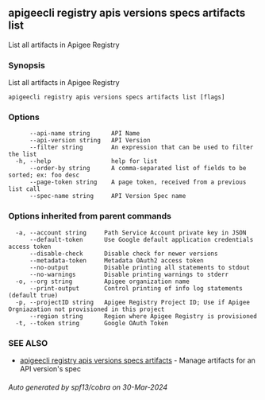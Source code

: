 ## apigeecli registry apis versions specs artifacts list

List all artifacts in Apigee Registry

### Synopsis

List all artifacts in Apigee Registry

```
apigeecli registry apis versions specs artifacts list [flags]
```

### Options

```
      --api-name string      API Name
      --api-version string   API Version
      --filter string        An expression that can be used to filter the list
  -h, --help                 help for list
      --order-by string      A comma-separated list of fields to be sorted; ex: foo desc
      --page-token string    A page token, received from a previous list call
      --spec-name string     API Version Spec name
```

### Options inherited from parent commands

```
  -a, --account string     Path Service Account private key in JSON
      --default-token      Use Google default application credentials access token
      --disable-check      Disable check for newer versions
      --metadata-token     Metadata OAuth2 access token
      --no-output          Disable printing all statements to stdout
      --no-warnings        Disable printing warnings to stderr
  -o, --org string         Apigee organization name
      --print-output       Control printing of info log statements (default true)
  -p, --projectID string   Apigee Registry Project ID; Use if Apigee Orgniazation not provisioned in this project
      --region string      Region where Apigee Registry is provisioned
  -t, --token string       Google OAuth Token
```

### SEE ALSO

* [apigeecli registry apis versions specs artifacts](apigeecli_registry_apis_versions_specs_artifacts.md)	 - Manage artifacts for an API version's spec

###### Auto generated by spf13/cobra on 30-Mar-2024
